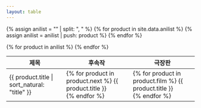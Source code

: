 ```yaml
---
layout: table
---
```



{% assign anilist = "" | split: ", " %}
{% for product in site.data.anilist %}
  {% assign anilist = anilist | push: product %}
{% endfor %}

<table>
  <thead>
    <tr>
      <th>제목</th>
      <th>후속작</th>
      <th>극장판</th>
    </tr>
  </thead>
  <tbody>
    {% for product in anilist %}
      <tr>
        <td>{{ product.title | sort_natural: "title" }}</td>
        <td>
          {% for product in product.next %}
            {{ product.title }}<br>
          {% endfor %}
        </td>
        <td>
          {% for product in product.film %}
            {{ product.title }}<br>
          {% endfor %}
        </td>
      </tr>
    {% endfor %}
  </tbody>
</table>
